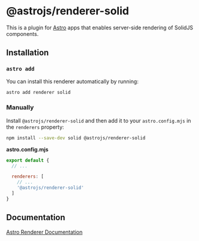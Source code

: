 # @astrojs/renderer-solid

This is a plugin for [Astro][astro] apps that enables server-side rendering of SolidJS components.

## Installation

### `astro add`

You can install this renderer automatically by running:

```bash
astro add renderer solid
```

### Manually

Install `@astrojs/renderer-solid` and then add it to your `astro.config.mjs` in the `renderers` property:

```bash
npm install --save-dev solid @astrojs/renderer-solid
```

__astro.config.mjs__

```js
export default {
  // ...

  renderers: [
    // ...
    '@astrojs/renderer-solid'
  ]
}
```

## Documentation

[Astro Renderer Documentation][renderer-docs]

[astro]: https://astro.build
[renderer-docs]: https://docs.astro.build/reference/renderer-reference
